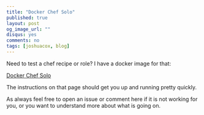 ```yaml
---
title: "Docker Chef Solo"
published: true
layout: post
og_image_url: ""
disqus: yes
comments: no
tags: [joshuacox, blog]
---
```


Need to test a chef recipe or role?  I have a docker image for that:

[Docker Chef Solo](http://joshuacox.github.io/docker-chef-solo/)

The instructions on that page should get you up and running pretty quickly.

As always feel free to open an issue or comment here if it is not working for you, or you want to understand more about what is going on.
